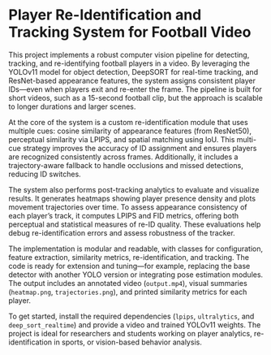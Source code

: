 # Player Re-Identification and Tracking System for Football Video
This project implements a robust computer vision pipeline for detecting, tracking, and re-identifying football players in a video. By leveraging the YOLOv11 model for object detection, DeepSORT for real-time tracking, and ResNet-based appearance features, the system assigns consistent player IDs—even when players exit and re-enter the frame. The pipeline is built for short videos, such as a 15-second football clip, but the approach is scalable to longer durations and larger scenes.

At the core of the system is a custom re-identification module that uses multiple cues: cosine similarity of appearance features (from ResNet50), perceptual similarity via LPIPS, and spatial matching using IoU. This multi-cue strategy improves the accuracy of ID assignment and ensures players are recognized consistently across frames. Additionally, it includes a trajectory-aware fallback to handle occlusions and missed detections, reducing ID switches.

The system also performs post-tracking analytics to evaluate and visualize results. It generates heatmaps showing player presence density and plots movement trajectories over time. To assess appearance consistency of each player’s track, it computes LPIPS and FID metrics, offering both perceptual and statistical measures of re-ID quality. These evaluations help debug re-identification errors and assess robustness of the tracker.

The implementation is modular and readable, with classes for configuration, feature extraction, similarity metrics, re-identification, and tracking. The code is ready for extension and tuning—for example, replacing the base detector with another YOLO version or integrating pose estimation modules. The output includes an annotated video (`output.mp4`), visual summaries (`heatmap.png`, `trajectories.png`), and printed similarity metrics for each player.

To get started, install the required dependencies (`lpips`, `ultralytics`, and `deep_sort_realtime`) and provide a video and trained YOLOv11 weights. The project is ideal for researchers and students working on player analytics, re-identification in sports, or vision-based behavior analysis.
